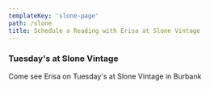 ```yaml
---
templateKey: 'slone-page'
path: /slone
title: Schedule a Reading with Erisa at Slone Vintage
---
```

### Tuesday's at Slone Vintage
Come see Erisa on Tuesday's at Slone Vintage in Burbank
